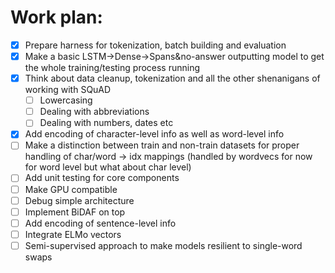 # Work plan:

- [x] Prepare harness for tokenization, batch building and evaluation
- [x] Make a basic LSTM->Dense->Spans&no-answer outputting model to get the whole training/testing process running
- [x] Think about data cleanup, tokenization and all the other shenanigans of working with SQuAD
    - [ ] Lowercasing
    - [ ] Dealing with abbreviations
    - [ ] Dealing with numbers, dates etc
- [x] Add encoding of character-level info as well as word-level info
- [ ] Make a distinction between train and non-train datasets for proper handling of char/word -> idx mappings (handled by wordvecs for now for word level but what about char level)
- [ ] Add unit testing for core components
- [ ] Make GPU compatible
- [ ] Debug simple architecture
- [ ] Implement BiDAF on top
- [ ] Add encoding of sentence-level info
- [ ] Integrate ELMo vectors
- [ ] Semi-supervised approach to make models resilient to single-word swaps
